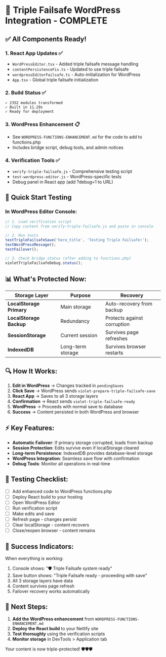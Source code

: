 # 🎉 Triple Failsafe WordPress Integration - COMPLETE

## ✅ All Components Ready!

### 1. **React App Updates** ✅
- `WordPressEditor.tsx` - Added triple failsafe message handling
- `contentPersistenceFix.ts` - Updated to use triple failsafe
- `wordpressEditorFailsafe.ts` - Auto-initialization for WordPress
- `App.tsx` - Global triple failsafe initialization

### 2. **Build Status** ✅
```
✓ 2352 modules transformed
✓ Built in 11.29s
✓ Ready for deployment
```

### 3. **WordPress Enhancement** 📋
- See `WORDPRESS-FUNCTIONS-ENHANCEMENT.md` for the code to add to functions.php
- Includes bridge script, debug tools, and admin notices

### 4. **Verification Tools** ✅
- `verify-triple-failsafe.js` - Comprehensive testing script
- `test-wordpress-editor.js` - WordPress-specific tests
- Debug panel in React app (add ?debug=1 to URL)

## 🚀 Quick Start Testing

### In WordPress Editor Console:

```javascript
// 1. Load verification script
// Copy content from verify-triple-failsafe.js and paste in console

// 2. Run tests
testTripleFailsafeSave('hero_title', 'Testing Triple Failsafe!');
testWordPressMessage();
testFailover();

// 3. Check bridge status (after adding to functions.php)
violetTripleFailsafeDebug.status();
```

## 📊 What's Protected Now:

| Storage Layer | Purpose | Recovery |
|--------------|---------|----------|
| **LocalStorage Primary** | Main storage | Auto-recovery from backup |
| **LocalStorage Backup** | Redundancy | Protects against corruption |
| **SessionStorage** | Current session | Survives page refreshes |
| **IndexedDB** | Long-term storage | Survives browser restarts |

## 🔍 How It Works:

1. **Edit in WordPress** → Changes tracked in `pendingSaves`
2. **Click Save** → WordPress sends `violet-prepare-triple-failsafe-save`
3. **React App** → Saves to all 3 storage layers
4. **Confirmation** → React sends `violet-triple-failsafe-ready`
5. **WordPress** → Proceeds with normal save to database
6. **Success** → Content persisted in both WordPress and browser

## ⚡ Key Features:

- **Automatic Failover**: If primary storage corrupted, loads from backup
- **Session Protection**: Edits survive even if localStorage cleared
- **Long-term Persistence**: IndexedDB provides database-level storage
- **WordPress Integration**: Seamless save flow with confirmation
- **Debug Tools**: Monitor all operations in real-time

## 🧪 Testing Checklist:

- [ ] Add enhanced code to WordPress functions.php
- [ ] Deploy React build to your hosting
- [ ] Open WordPress Editor
- [ ] Run verification script
- [ ] Make edits and save
- [ ] Refresh page - changes persist
- [ ] Clear localStorage - content recovers
- [ ] Close/reopen browser - content remains

## 🎯 Success Indicators:

When everything is working:
1. Console shows: "🛡️ Triple Failsafe system ready"
2. Save button shows: "Triple Failsafe ready - proceeding with save"
3. All 3 storage layers have data
4. Content survives page refresh
5. Failover recovery works automatically

## 📝 Next Steps:

1. **Add the WordPress enhancement** from `WORDPRESS-FUNCTIONS-ENHANCEMENT.md`
2. **Deploy the React build** to your Netlify site
3. **Test thoroughly** using the verification scripts
4. **Monitor storage** in DevTools > Application tab

Your content is now triple-protected! 🛡️🛡️🛡️
